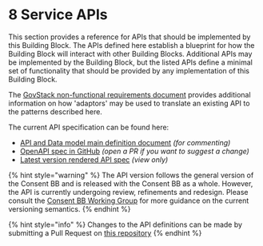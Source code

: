 # 8 Service APIs

This section provides a reference for APIs that should be implemented by this Building Block. The APIs defined here establish a blueprint for how the Building Block will interact with other Building Blocks. Additional APIs may be implemented by the Building Block, but the listed APIs define a minimal set of functionality that should be provided by any implementation of this Building Block.&#x20;

The [GovStack non-functional requirements document](https://govstack.gitbook.io/specification/architecture-and-nonfunctional-requirements/6-onboarding) provides additional information on how 'adaptors' may be used to translate an existing API to the patterns described here.

The current API specification can be found here:

* [API and Data model main definition document](https://docs.google.com/spreadsheets/d/1snIszqyTGYk1u25liwQ\_1jONTsQeH7D8aqv1Td74xt4/edit?usp=sharing) _(for commenting)_
* [OpenAPI spec in GitHub](https://github.com/GovStackWorkingGroup/bb-consent/) _(open a PR if you want to suggest a change)_
* [Latest version rendered API spec](https://app.swaggerhub.com/apis/GovStack/consent-management-bb) _(view only)_

{% hint style="warning" %}
The API version follows the general version of the Consent BB and is released with the Consent BB as a whole. However, the API is currently undergoing review, refinements and redesign. Please consult the [Consent BB Working Group](./) for more guidance on the current versioning semantics.
{% endhint %}

{% hint style="info" %}
Changes to the API definitions can be made by submitting a Pull Request on [this repository](https://github.com/GovStackWorkingGroup/bb-consent/)
{% endhint %}
